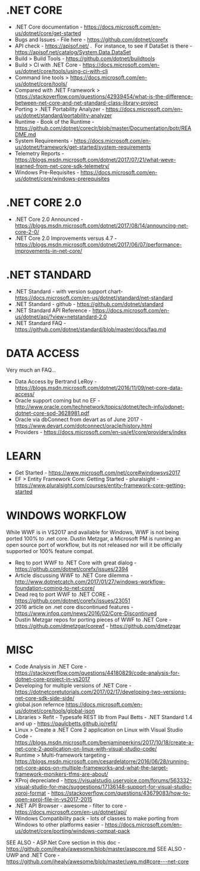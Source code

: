 # .NET CORE
* .NET Core documentation - https://docs.microsoft.com/en-us/dotnet/core/get-started
* Bugs and Issues - File here - https://github.com/dotnet/corefx
* API check - https://apisof.net/ .  For instance, to see if DataSet is there - https://apisof.net/catalog/System.Data.DataSet
* Build > Build Tools - https://github.com/dotnet/buildtools
* Build > CI with .NET Core - https://docs.microsoft.com/en-us/dotnet/core/tools/using-ci-with-cli
* Command line tools > https://docs.microsoft.com/en-us/dotnet/core/tools/
* Compared with .NET Framework > https://stackoverflow.com/questions/42939454/what-is-the-difference-between-net-core-and-net-standard-class-library-project
* Porting > .NET Portability Analyzer - https://docs.microsoft.com/en-us/dotnet/standard/portability-analyzer
* Runtime - Book of the Runtime - https://github.com/dotnet/coreclr/blob/master/Documentation/botr/README.md
* System Requirements - https://docs.microsoft.com/en-us/dotnet/framework/get-started/system-requirements
* Telemetry Reports -  https://blogs.msdn.microsoft.com/dotnet/2017/07/21/what-weve-learned-from-net-core-sdk-telemetry/
* Windows Pre-Requisites - https://docs.microsoft.com/en-us/dotnet/core/windows-prerequisites

#  .NET CORE 2.0
* .NET Core 2.0 Announced - https://blogs.msdn.microsoft.com/dotnet/2017/08/14/announcing-net-core-2-0/
* .NET Core 2.0 Improvements versus 4.7 - https://blogs.msdn.microsoft.com/dotnet/2017/06/07/performance-improvements-in-net-core/

# .NET STANDARD
* .NET Standard - with version support chart- https://docs.microsoft.com/en-us/dotnet/standard/net-standard 
* .NET Standard - github - https://github.com/dotnet/standard
* .NET Standard API Reference - https://docs.microsoft.com/en-us/dotnet/api/?view=netstandard-2.0
* .NET Standard FAQ - https://github.com/dotnet/standard/blob/master/docs/faq.md

# DATA ACCESS
Very much an FAQ...
* Data Access by Bertrand LeRoy - https://blogs.msdn.microsoft.com/dotnet/2016/11/09/net-core-data-access/
* Oracle support coming but no EF - http://www.oracle.com/technetwork/topics/dotnet/tech-info/odpnet-dotnet-core-sod-3628981.pdf
* Oracle via dbConnect from devart as of June 2017 - https://www.devart.com/dotconnect/oracle/history.html
* Providers - https://docs.microsoft.com/en-us/ef/core/providers/index

# LEARN
* Get Started - https://www.microsoft.com/net/core#windowsvs2017
* EF > Entity Framework Core: Getting Started - pluralsight - https://www.pluralsight.com/courses/entity-framework-core-getting-started

# WINDOWS WORKFLOW
While WWF is in VS2017 and available for Windows, WWF is not being ported 100% to .net core.  Dustin Metzgar, a Microsoft PM is running an open source port of workflow, but its not released nor will it be officially supported or 100% feature compat.

* Req to port WWF to .NET Core with great dialog - https://github.com/dotnet/corefx/issues/2394 
* Article discussing WWF to .NET Core dilemma - http://www.dotnetcatch.com/2017/01/27/windows-workflow-foundation-coming-to-net-core/ 
* Dead req to port WWF to .NET CORE - https://github.com/dotnet/corefx/issues/23051 
* 2016 article on .net core discontinued features - https://www.infoq.com/news/2016/02/Core-Discontinued 
* Dustin Metzgar repos for porting pieces of WWF to .NET Core - https://github.com/dmetzgar/corewf - https://github.com/dmetzgar

# MISC
* Code Analysis in .NET Core - https://stackoverflow.com/questions/44180829/code-analysis-for-dotnet-core-project-in-vs2017
* Developing for multiple versions of .NET Core - https://dotnetcoretutorials.com/2017/02/17/developing-two-versions-net-core-sdk-side-side/
* global.json refernce https://docs.microsoft.com/en-us/dotnet/core/tools/global-json
* Libraries > Refit - Typesafe REST lib from Paul Betts - .NET Standard 1.4 and up - https://paulcbetts.github.io/refit/
* Linux > Create a .NET Core 2 application on Linux with Visual Studio Code - https://blogs.msdn.microsoft.com/benjaminperkins/2017/10/18/create-a-net-core-2-application-on-linux-with-visual-studio-code/
* Runtime > Multi-framework targeting - https://blogs.msdn.microsoft.com/cesardelatorre/2016/06/28/running-net-core-apps-on-multiple-frameworks-and-what-the-target-framework-monikers-tfms-are-about/
* XProj depreciated - https://visualstudio.uservoice.com/forums/563332-visual-studio-for-mac/suggestions/17136148-support-for-visual-studio-xproj-format - https://stackoverflow.com/questions/43679083/how-to-open-xproj-file-in-vs2017-2015
* .NET API Browser - awesome - filter to core - https://docs.microsoft.com/en-us/dotnet/api/
* Windows Compatibility pack - lots of classes to make porting from Windows to other platforms easier - https://docs.microsoft.com/en-us/dotnet/core/porting/windows-compat-pack

SEE ALSO - ASP.Net Core section in this doc - https://github.com/jhealy/awesome/blob/master/aspcore.md
SEE ALSO - UWP and .NET Core - https://github.com/jhealy/awesome/blob/master/uwp.md#core---net-core
